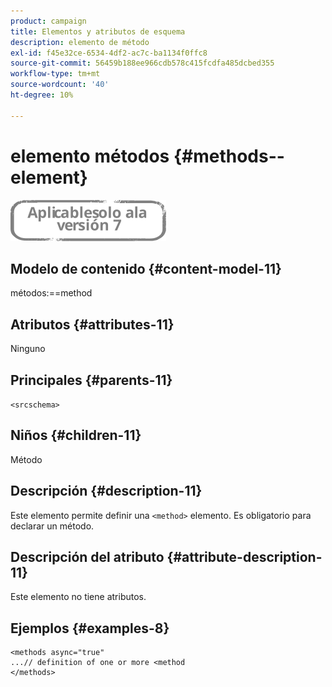```yaml
---
product: campaign
title: Elementos y atributos de esquema
description: elemento de método
exl-id: f45e32ce-6534-4df2-ac7c-ba1134f0ffc8
source-git-commit: 56459b188ee966cdb578c415fcdfa485dcbed355
workflow-type: tm+mt
source-wordcount: '40'
ht-degree: 10%

---
```


# elemento métodos {#methods--element}

![](../../../assets/v7-only.svg)

## Modelo de contenido {#content-model-11}

métodos:==method

## Atributos {#attributes-11}

Ninguno

## Principales {#parents-11}

`<srcschema>`

## Niños {#children-11}

Método 

## Descripción {#description-11}

Este elemento permite definir una `<method>`  elemento. Es obligatorio para declarar un método.

## Descripción del atributo {#attribute-description-11}

Este elemento no tiene atributos.

## Ejemplos {#examples-8}

```
<methods async="true"
...// definition of one or more <method
</methods>
```
